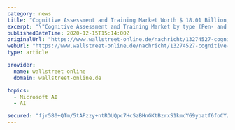 ```yaml
---
category: news
title: "Cognitive Assessment and Training Market Worth $ 18.01 Billion, Globally, by 2027 at 28.56% CAGR Verified Market Research"
excerpt: "\"Cognitive Assessment and Training Market by type (Pen- and Paper-Based Assessment, Hosted Assessment, and Biometrics Assessment), by Component (Solution and Services), by Application (Clinical ..."
publishedDateTime: 2020-12-15T15:14:00Z
originalUrl: "https://www.wallstreet-online.de/nachricht/13274527-cognitive-assessment-and-training-market-worth-18-01-billion-globally-by-2027-at-28-56-cagr-verified-market-research/all"
webUrl: "https://www.wallstreet-online.de/nachricht/13274527-cognitive-assessment-and-training-market-worth-18-01-billion-globally-by-2027-at-28-56-cagr-verified-market-research/all"
type: article

provider:
  name: wallstreet online
  domain: wallstreet-online.de

topics:
  - Microsoft AI
  - AI

secured: "fjr580+QTm/5tAPzzy+ntROUQpc7HcSzBHnGKtBzrxS1kmcYG9ybatf6foCY/5PqI30OSdOQnF8K/wOacFsLmsSnD2kel/TeQnuQ8Psw/RtX/xAFmr1wHVcxH1N9fCytupQCB5ZkWxehszcmpZW4r4ePkaxsBWWQ03+wOYCoQvKc5szR71XNiWVgtlKfYf4JNvETZEUjMEMt3wtAGfUE0J4XumE1xoVufOoO3s3OMOUKuR9+vgpWMBuLx/1lXJ13wAAkJTNUESRMKFvHh9zTEZ1wQwGRJ/ebbAyDkrkZx6892pydixHR2Ym5Y7l3DBFGU5DMKP5d2QKPSfTUKANzANcOdnrXj/7HBmFnV78pS3Q=;jYfwPrUTK3FcEojtumP84g=="
---
```


